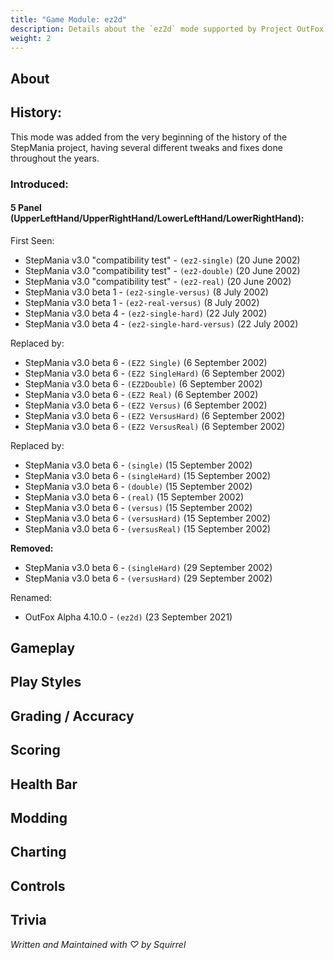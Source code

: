 ```yaml
---
title: "Game Module: ez2d"
description: Details about the `ez2d` mode supported by Project OutFox.
weight: 2
---
```



<!--
insert picture of gameplay 
-->

## About

## History:

This mode was added from the very beginning of the history of the StepMania project, having several different tweaks and fixes done throughout the years.

### Introduced:
#### 5 Panel (UpperLeftHand/UpperRightHand/LowerLeftHand/LowerRightHand):

First Seen:
 * StepMania v3.0 "compatibility test" - ``(ez2-single)`` (20 June 2002)
 * StepMania v3.0 "compatibility test" - ``(ez2-double)`` (20 June 2002)
 * StepMania v3.0 "compatibility test" - ``(ez2-real)`` (20 June 2002)
 * StepMania v3.0 beta 1 - ``(ez2-single-versus)`` (8 July 2002) 
 * StepMania v3.0 beta 1 - ``(ez2-real-versus)`` (8 July 2002)
 * StepMania v3.0 beta 4 - ``(ez2-single-hard)`` (22 July 2002) 
 * StepMania v3.0 beta 4 - ``(ez2-single-hard-versus)`` (22 July 2002)

Replaced by:
 * StepMania v3.0 beta 6 - ``(EZ2 Single)`` (6 September 2002) 
 * StepMania v3.0 beta 6 - ``(EZ2 SingleHard)`` (6 September 2002) 
 * StepMania v3.0 beta 6 - ``(EZ2Double)`` (6 September 2002)
 * StepMania v3.0 beta 6 - ``(EZ2 Real)`` (6 September 2002) 
 * StepMania v3.0 beta 6 - ``(EZ2 Versus)`` (6 September 2002) 
 * StepMania v3.0 beta 6 - ``(EZ2 VersusHard)`` (6 September 2002) 
 * StepMania v3.0 beta 6 - ``(EZ2 VersusReal)`` (6 September 2002)

Replaced by:
 * StepMania v3.0 beta 6 - ``(single)`` (15 September 2002)
 * StepMania v3.0 beta 6 - ``(singleHard)`` (15 September 2002)
 * StepMania v3.0 beta 6 - ``(double)`` (15 September 2002)
 * StepMania v3.0 beta 6 - ``(real)`` (15 September 2002)
 * StepMania v3.0 beta 6 - ``(versus)`` (15 September 2002)
 * StepMania v3.0 beta 6 - ``(versusHard)`` (15 September 2002)
 * StepMania v3.0 beta 6 - ``(versusReal)`` (15 September 2002)

**Removed:**

 * StepMania v3.0 beta 6 - ``(singleHard)`` (29 September 2002)
 * StepMania v3.0 beta 6 - ``(versusHard)`` (29 September 2002)

Renamed:
 * OutFox Alpha 4.10.0 - ``(ez2d)`` (23 September 2021)



## Gameplay

## Play Styles

## Grading / Accuracy

## Scoring

## Health Bar

## Modding

## Charting

## Controls

## Trivia

_Written and Maintained with ♡ by Squirrel_